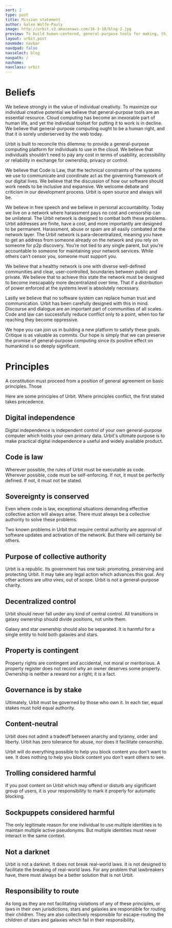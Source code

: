```yaml
---
sort: 2
type: post
title: Mission statement
author: Galen Wolfe-Pauly
image: http://urbit.s3.amazonaws.com/16-3-10/blog-2.jpg
preview: To build human-centered, general-purpose tools for making, thinking and communicating.
layout: urbit,post
navmode: navbar
navdpad: false
navselect: blog
navpath: /
navhome: 
navclass: urbit
---
```


# Beliefs

We believe strongly in the value of individual creativity.  To maximize our individual creative potential we believe that general-purpose tools are an essential resource.  Cloud computing has become an inexorable part of human life, and yet the individual toolset for putting it to work is in decline.  We believe that general-purpose computing ought to be a human right, and that it is sorely underserved by the web today.

Urbit is built to reconcile this dilemma: to provide a general-purpose computing platform for individuals to use in the cloud.  We believe that individuals shouldn’t need to pay any cost in terms of usability, accessibility or reliability in exchange for ownership, privacy or control.  

We believe that Code is Law, that the technical constraints of the systems we use to communicate and coordinate act as the governing framework of our digital lives.  We believe that the discussion of how our software should work needs to be inclusive and expansive.  We welcome debate and criticism in our development process.  Urbit is open source and always will be.

We believe in free speech and we believe in personal accountability.  Today we live on a network where harassment pays no cost and censorship can be unilateral.  The Urbit network is designed to combat both these problems.  Urbit addresses are finite, have a cost, and more importantly are designed to be permanent.  Harassment, abuse or spam are all easily combated at the network layer.  The Urbit network is para-decentralized, meaning you have to get an address from someone already on the network and you rely on someone for p2p discovery.  You’re not tied to any single parent, but you’re accountable to someone for maintaining your network services.  While others can’t censor you, someone must support you.

We believe that a healthy network is one with diverse well-defined communities and clear, user-controlled, boundaries between public and private.  We believe that to achieve this state the network must be designed to become inescapably more decentralized over time.  That if a distribution of power enforced at the systems level is absolutely necessary.  

Lastly we believe that no software system can replace human trust and communication.  Urbit has been carefully designed with this in mind.  Discourse and dialogue are an important part of communities of all scales.  Code and law can successfully reduce conflict only to a point, when too far reaching they become oppressive.  

We hope you can join us in building a new platform to satisfy these goals.  Critique is as valuable as commits.  Our hope is simply that we can preserve the promise of general-purpose computing since its positive effect on humankind is so deeply significant.

# Principles

A constitution must proceed from a position of general agreement
on basic principles.  Those

Here are some principles of Urbit.  Where principles conflict,
the first stated takes precedence.

## Digital independence

Digital independence is independent control of your own
general-purpose computer which holds your own primary data.
Urbit's ultimate purpose is to make practical digital
independence a useful and widely available product.

## Code is law

Wherever possible, the rules of Urbit must be executable as code.
Wherever possible, code must be self-enforcing.  If not, it must
be perfectly defined.  If not, it must not be stated.

## Sovereignty is conserved

Even where code is law, exceptional situations demanding
effective collective action will always arise.  There must
always be a collective authority to solve these problems.

Two known problems in Urbit that require central authority are
approval of software updates and activation of the network.  But
there will certainly be others.

## Purpose of collective authority

Urbit is a republic.  Its government has one task: promoting,
preserving and protecting Urbit.  It may take any legal action
which advances this goal.  Any other actions are *ultra vires*,
out of scope.  Urbit is not a general-purpose charity.

## Decentralized control

Urbit should never fall under any kind of central control.  All
transitions in galaxy ownership should divide positions, not
unite them.

Galaxy and star ownership should also be separated.  It is
harmful for a single entity to hold both galaxies and stars.

## Property is contingent

Property rights are contingent and accidental, not moral or
meritorious.  A property register does not record why an owner
deserves some property.  Ownership is neither a reward nor a
right; it is a fact.

## Governance is by stake

Ultimately, Urbit must be governed by those who own it.  In each
tier, equal stakes must hold equal authority.

## Content-neutral

Urbit does not admit a tradeoff between anarchy and tyranny,
order and liberty.  Urbit has zero tolerance for abuse, nor does
it facilitate censorship.

Urbit will do everything possible to help you block content you
don't want to see.  It does nothing to help you block content you
don't want others to see.

## Trolling considered harmful

If you post content on Urbit which may offend or disturb any
significant group of users, it is your responsibility to mark it
properly for automatic blocking.

## Sockpuppets considered harmful

The only legitimate reason for one individual to use multiple
identities is to maintain multiple active pseudonyms.  But
multiple identities must never interact in the same context.

## Not a darknet

Urbit is not a darknet.  It does not break real-world laws.  It
is not designed to facilitate the breaking of real-world laws.
For any problem that lawbreakers have, there must always be a
better solution that is not Urbit.

## Responsibility to route

As long as they are not facilitating violations of any of these
principles, or laws in their own jurisdictions, stars and
galaxies are responsible for routing their children.  They are
also collectively responsible for escape-routing the children of
stars and galaxies which fail in their responsibility.
